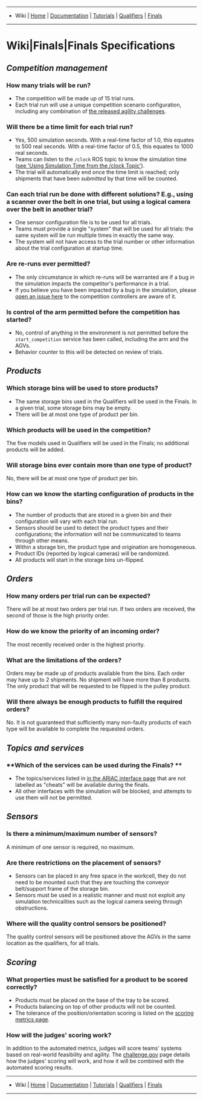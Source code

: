 -------------------------------------------------
- Wiki | [Home](../../README.md) | [Documentation](../documentation/documentation.md) | [Tutorials](../tutorials/tutorials.md) | [Qualifiers](../qualifiers/qualifier.md) | [Finals](../finals/finals.md)
-------------------------------------------------

# Wiki|Finals|Finals Specifications #

<!-- [See this page for details of how the Finals will be run.](https://bitbucket.org/osrf/ariac/wiki/2019/finals) -->

## *Competition management*

### **How many trials will be run?**

- The competition will be made up of 15 trial runs.
- Each trial run will use a unique competition scenario configuration, including any combination of [the released agility challenges](https://bitbucket.org/osrf/ariac/wiki/2019/agility_challenges).

### **Will there be a time limit for each trial run?**

- Yes, 500 simulation seconds. With a real-time factor of 1.0, this equates to 500 real seconds. With a real-time factor of 0.5, this equates to 1000 real seconds. 
- Teams can listen to the `/clock` ROS topic to know the simulation time ([see 'Using Simulation Time from the /clock Topic'](http://wiki.ros.org/Clock#Using_Simulation_Time_from_the_.2BAC8-clock_Topic)).
- The trial will automatically end once the time limit is reached; only shipments that have been _submitted_ by that time will be counted.


### **Can each trial run be done with different solutions? E.g., using a scanner over the belt in one trial, but using a logical camera over the belt in another trial?**

- One sensor configuration file is to be used for all trials. 
- Teams must provide a single "system" that will be used for all trials: the same system will be run multiple times in exactly the same way. 
- The system will not have access to the trial number or other information about the trial configuration at startup time.

### **Are re-runs ever permitted?**

- The only circumstance in which re-runs will be warranted are if a bug in the simulation impacts the competitor's performance in a trial.
- If you believe you have been impacted by a bug in the simulation, please [open an issue here](https://bitbucket.org/osrf/ariac/issues?status=new&status=open) to the competition controllers are aware of it.

### **Is control of the arm permitted before the competition has started?**

- No, control of anything in the environment is not permitted before the `start_competition` service has been called, including the arm and the AGVs.
- Behavior counter to this will be detected on review of trials.

## *Products*

### **Which storage bins will be used to store products?**

- The same storage bins used in the Qualifiers will be used in the Finals.
  In a given trial, some storage bins may be empty.
- There will be at most one type of product per bin.

### **Which products will be used in the competition?**
The five models used in Qualifiers will be used in the Finals; no additional products will be added.

### **Will storage bins ever contain more than one type of product?**
No, there will be at most one type of product per bin.

### **How can we know the starting configuration of products in the bins?**
- The number of products that are stored in a given bin and their configuration will vary with each trial run.
- Sensors should be used to detect the product types and their configurations; the information will not be communicated to teams through other means.
- Within a storage bin, the product type and origination are homogeneous.
- Product IDs (reported by logical cameras) will be randomized.
- All products will start in the storage bins un-flipped.

## *Orders*

### **How many orders per trial run can be expected?**

There will be at most two orders per trial run. If two orders are received, the second of those is the high priority order.

### **How do we know the priority of an incoming order?**

The most recently received order is the highest priority.

### **What are the limitations of the orders?**

Orders may be made up of products available from the bins. Each order may have up to 2 shipments. No shipment will have more than 8 products. The only product that will be requested to be flipped is the pulley product.

### **Will there always be enough products to fulfill the required orders?**

No.
It is not guaranteed that sufficiently many non-faulty products of each type will be available to complete the requested orders.

## *Topics and services*

### **Which of the services can be used during the Finals? **
- The topics/services listed in [in the ARIAC interface page](https://bitbucket.org/osrf/ariac/wiki/2019/competition_interface_documentation) that are not labelled as "cheats" will be available during the finals. 
- All other interfaces with the simulation will be blocked, and attempts to use them will not be permitted.

## *Sensors*

### **Is there a minimum/maximum number of sensors?**

A minimum of one sensor is required, no maximum.

### **Are there restrictions on the placement of sensors?**

- Sensors can be placed in any free space in the workcell, they do not need to be mounted such that they are touching the conveyor belt/support frame of the storage bin.
- Sensors must be used in a realistic manner and must not exploit any simulation technicalities such as the logical camera seeing through obstructions.

### **Where will the quality control sensors be positioned?**

The quality control sensors will be positioned above the AGVs in the same location as the qualifiers, for all trials.

## *Scoring*

### **What properties must be satisfied for a product to be scored correctly?**

- Products must be placed on the base of the tray to be scored.
- Products balancing on top of other products will not be counted.
- The tolerance of the position/orientation scoring is listed on the [scoring metrics page](https://bitbucket.org/osrf/ariac/wiki/2019/scoring).

### **How will the judges' scoring work?**

In addition to the automated metrics, judges will score teams' systems based on real-world feasibility and agility.
The [challenge.gov](https://www.challenge.gov/challenge/ariac/) page details how the judges' scoring will work, and how it will be combined with the automated scoring results.

-------------------------------------------------
- Wiki | [Home](../../README.md) | [Documentation](../documentation/documentation.md) | [Tutorials](../tutorials/tutorials.md) | [Qualifiers](../qualifiers/qualifier.md) | [Finals](../finals/finals.md)

-------------------------------------------------
